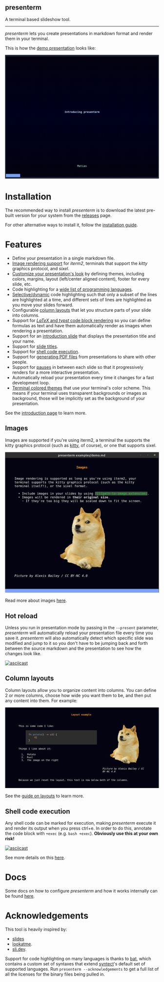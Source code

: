 presenterm
---

A terminal based slideshow tool.

---

_presenterm_ lets you create presentations in markdown format and render them in your terminal.

This is how the [demo presentation](examples/demo.md) looks like:

![](/docs/src/assets/demo.gif)

# Installation

The recommended way to install _presenterm_ is to download the latest pre-built version for your system from the 
[releases](https://github.com/mfontanini/presenterm/releases) page.

For other alternative ways to install it, follow the [installation guide][guide-installation].

# Features

* Define your presentation in a single markdown file.
* [Image rendering support][guide-images] for _iterm2_, terminals that support the _kitty_ graphics protocol, and 
  _sixel_.
* [Customize your presentation's look][guide-themes] by defining themes, including colors, margins, layout (left/center 
  aligned content), footer for every slide, etc.
* Code highlighting for a [wide list of programming languages][guide-code-highlight].
* [Selective/dynamic][guide-selective-highlight] code highlighting such that only a subset of the lines are highlighted 
  at a time, and different sets of lines are highlighted as you move your slides forward.
* Configurable [column layouts][guide-layout] that let you structure parts of your slide into columns.
* Support for [_LaTeX_ and _typst_ code block rendering][guide-latex] so you can define formulas as text and have them 
  automatically render as images when rendering a presentation.
* Support for an [introduction slide][guide-intro-slide] that displays the presentation title and your name.
* Support for [slide titles][guide-slide-titles].
* Support for [shell code execution][guide-code-execute].
* Support for [generating PDF files][guide-pdf-export] from presentations to share with other people.
* Support for [pauses][guide-pauses] in between each slide so that it progressively renders for a more interactive 
  presentation.
* Automatically reload your presentation every time it changes for a fast development loop.
* [Terminal colored themes][guide-builtin-themes] that use your terminal's color scheme. This means if your terminal uses 
  transparent backgrounds or images as background, those will be implicitly set as the background of your presentation.

See the [introduction page][guide-basics] to learn more.

## Images

Images are supported if you're using iterm2, a terminal the supports the kitty graphics protocol (such as 
[kitty](https://sw.kovidgoyal.net/kitty/), of course), or one that supports sixel. 

![](/docs/src/assets/demo-image.png)

Read more about images [here][guide-images].

## Hot reload

Unless you run in presentation mode by passing in the `--present` parameter, _presenterm_ will automatically reload your 
presentation file every time you save it. _presenterm_ will also automatically detect which specific slide was modified 
and jump to it so you don't have to be jumping back and forth between the source markdown and the presentation to see 
how the changes look like.

[![asciicast](https://asciinema.org/a/UTestkjb8M8K2mQgf9rDmzDGA.svg)](https://asciinema.org/a/UTestkjb8M8K2mQgf9rDmzDGA)

## Column layouts

Column layouts allow you to organize content into columns. You can define 2 or more columns, choose how wide you want 
them to be, and then put any content into them. For example:

![](/docs/src/assets/layouts.png)

See the [guide on layouts][guide-layout] to learn more.

## Shell code execution

Any shell code can be marked for execution, making  _presenterm_ execute it and render its output when you press ctrl+e. 
In order to do this, annotate the code block with `+exec` (e.g. `bash +exec`). **Obviously use this at your own risk!**

[![asciicast](https://asciinema.org/a/1v3IqCEtU9tqDjVj78Pp7SSe2.svg)](https://asciinema.org/a/1v3IqCEtU9tqDjVj78Pp7SSe2)

See more details on this [here][guide-code-execute].

# Docs

Some docs on how to configure _presenterm_ and how it works internally can be found [here][guide-introduction].

# Acknowledgements

This tool is heavily inspired by:

* [slides](https://github.com/maaslalani/slides/)
* [lookatme](https://github.com/d0c-s4vage/lookatme).
* [sli.dev](https://sli.dev/).

Support for code highlighting on many languages is thanks to [bat](https://github.com/sharkdp/bat), which contains a 
custom set of syntaxes that extend [syntect](https://github.com/trishume/syntect)'s default set of supported languages. 
Run `presenterm --acknowledgements` to get a full list of all the licenses for the binary files being pulled in.


<!-- links -->
[guide-introduction]: https://mfontanini.github.io/presenterm/
[guide-installation]: https://mfontanini.github.io/presenterm/guides/installation.html
[guide-basics]: https://mfontanini.github.io/presenterm/guides/basics.html
[guide-intro-slide]: https://mfontanini.github.io/presenterm/guides/basics.html#introduction-slide
[guide-slide-titles]: https://mfontanini.github.io/presenterm/guides/basics.html#slide-titles
[guide-pauses]: https://mfontanini.github.io/presenterm/guides/basics.html#pauses
[guide-images]: https://mfontanini.github.io/presenterm/guides/basics.html#images
[guide-themes]: https://mfontanini.github.io/presenterm/guides/themes.html
[guide-builtin-themes]: https://mfontanini.github.io/presenterm/guides/themes.html#built-in-themes
[guide-code-highlight]: https://mfontanini.github.io/presenterm/guides/code-highlight.html
[guide-code-execute]: https://mfontanini.github.io/presenterm/guides/code-highlight.html#executing-code
[guide-selective-highlight]: https://mfontanini.github.io/presenterm/guides/code-highlight.html#selective-highlighting
[guide-layout]: https://mfontanini.github.io/presenterm/guides/layout.html
[guide-latex]: https://mfontanini.github.io/presenterm/guides/latex.html
[guide-pdf-export]: https://mfontanini.github.io/presenterm/guides/pdf-export.html 
